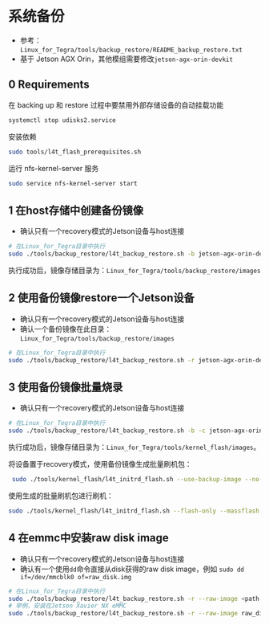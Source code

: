 # 系统备份

- 参考：`Linux_for_Tegra/tools/backup_restore/README_backup_restore.txt`
- 基于 Jetson AGX Orin，其他模组需要修改`jetson-agx-orin-devkit`

## 0 Requirements

在 backing up 和 restore 过程中要禁用外部存储设备的自动挂载功能

```bash
systemctl stop udisks2.service
```

安装依赖

```bash
sudo tools/l4t_flash_prerequisites.sh
```

运行 nfs-kernel-server 服务

```bash
sudo service nfs-kernel-server start
```

## 1 在host存储中创建备份镜像

- 确认只有一个recovery模式的Jetson设备与host连接

```bash
# 在Linux_for_Tegra目录中执行
sudo ./tools/backup_restore/l4t_backup_restore.sh -b jetson-agx-orin-devkit
```

执行成功后，镜像存储目录为：`Linux_for_Tegra/tools/backup_restore/images`

## 2 使用备份镜像restore一个Jetson设备

- 确认只有一个recovery模式的Jetson设备与host连接
- 确认一个备份镜像在此目录：`Linux_for_Tegra/tools/backup_restore/images`

```bash
# 在Linux_for_Tegra目录中执行
sudo ./tools/backup_restore/l4t_backup_restore.sh -r jetson-agx-orin-devkit
```

## 3 使用备份镜像批量烧录

- 确认只有一个recovery模式的Jetson设备与host连接

```bash
# 在Linux_for_Tegra目录中执行
sudo ./tools/backup_restore/l4t_backup_restore.sh -b -c jetson-agx-orin-devkit
```

执行成功后，镜像存储目录为：`Linux_for_Tegra/tools/kernel_flash/images`。

将设备置于recovery模式，使用备份镜像生成批量刷机包：

```bash
 sudo ./tools/kernel_flash/l4t_initrd_flash.sh --use-backup-image --no-flash --network usb0 --massflash 4 jetson-agx-orin-devkit mmcblk0p1
```

使用生成的批量刷机包进行刷机：

```bash
sudo ./tools/kernel_flash/l4t_initrd_flash.sh --flash-only --massflash 1 --network usb0
```

## 4 在emmc中安装raw disk image

- 确认只有一个recovery模式的Jetson设备与host连接
- 确认有一个使用`dd`命令直接从disk获得的raw disk image，例如 `sudo dd if=/dev/mmcblk0 of=raw_disk.img`

```bash
# 在Linux_for_Tegra目录中执行
sudo ./tools/backup_restore/l4t_backup_restore.sh -r --raw-image <path to your raw disk image> <board-name>
# 举例，安装在Jetson Xavier NX eMMC
sudo ./tools/backup_restore/l4t_backup_restore.sh -r --raw-image raw_disk.img jetson-xavier-nx-devkit-emmc
```



